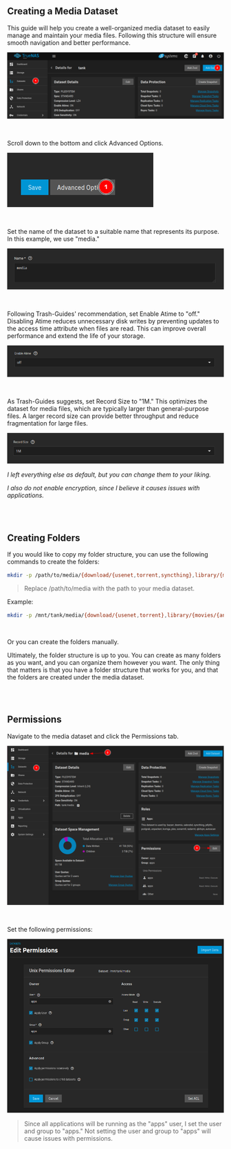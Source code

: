 ## Creating a Media Dataset

This guide will help you create a well-organized media dataset to easily manage and maintain your media files. Following this structure will ensure smooth navigation and better performance.

![!Folder Structure: Overview](images/dataset1.png)

<br >

Scroll down to the bottom and click Advanced Options.

![!Advanced Options](images/dataset2.png)

<br >

Set the name of the dataset to a suitable name that represents its purpose. In this example, we use "media."

![!Dataset Name](images/dataset3.png)

<br >

Following Trash-Guides' recommendation, set Enable Atime to "off." Disabling Atime reduces unnecessary disk writes by preventing updates to the access time attribute when files are read. This can improve overall performance and extend the life of your storage.

![!Enable Atime](images/dataset4.png)

<br >

As Trash-Guides suggests, set Record Size to "1M." This optimizes the dataset for media files, which are typically larger than general-purpose files. A larger record size can provide better throughput and reduce fragmentation for large files.

![!Record Size](images/dataset5.png)


*I left everything else as default, but you can change them to your liking.*

*I also do not enable encryption, since I believe it causes issues with applications.*

<br >
<br >

## Creating Folders

If you would like to copy my folder structure, you can use the following commands to create the folders:

```bash
mkdir -p /path/to/media/{download/{usenet,torrent,syncthing},library/{movies/{anime,kids,standard},series/{anime,kids,standard},music}}
```
> Replace /path/to/media with the path to your media dataset.

Example:

```bash
mkdir -p /mnt/tank/media/{download/{usenet,torrent},library/{movies/{anime,kids,standard},series/{anime,kids,standard},music}}
```

<br >

Or you can create the folders manually.

Ultimately, the folder structure is up to you. You can create as many folders as you want, and you can organize them however you want. The only thing that matters is that you have a folder structure that works for you, and that the folders are created under the media dataset.

<br >
<br >

## Permissions

Navigate to the media dataset and click the Permissions tab.

![!Permissions](images/permissions1.png)

<br >

Set the following permissions:

![!Permissions](images/permissions2.png)

> Since all applications will be running as the "apps" user, I set the user and group to "apps." Not setting the user and group to "apps" will cause issues with permissions.